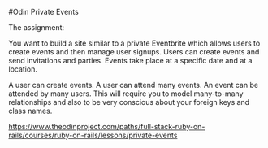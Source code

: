 #Odin Private Events

The assignment:

You want to build a site similar to a private Eventbrite which allows users to create events and then manage user signups. Users can create events and send invitations and parties. Events take place at a specific date and at a location.

A user can create events. A user can attend many events. An event can be attended by many users. This will require you to model many-to-many relationships and also to be very conscious about your foreign keys and class names.

https://www.theodinproject.com/paths/full-stack-ruby-on-rails/courses/ruby-on-rails/lessons/private-events